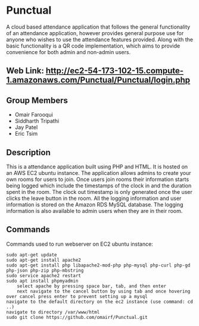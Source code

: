 # Punctual

A cloud based attendance application that follows the general functionality of an attendance application, however provides general purpose use for anyone who wishes to use the attendance features provided.  Along with the basic functionality is a QR code implementation, which aims to provide convenience for both admin and non-admin users.

## Web Link: http://ec2-54-173-102-15.compute-1.amazonaws.com/Punctual/Punctual/login.php

## Group Members
- Omair Farooqui
- Siddharth Tripathi
- Jay Patel
- Eric Tsim

## Description

This is a attendance application built using PHP and HTML. It is hosted on an AWS EC2 ubuntu instance. 
The application allows admins to create your own rooms for users to join. Once users join rooms their information starts being logged which include the timestamps of the clock in and the duration spent in the room. The clock out timestamp is only generated once the user clicks the leave button in the room. All the logging information and user information is stored on the Amazon RDS MySQL database. The logging information is also available to admin users when they are in their room. 

## Commands
Commands used to run webserver on EC2 ubuntu instance:
```
sudo apt-get update
sudo apt-get install apache2
sudo apt-get install php libapache2-mod-php php-mysql php-curl php-gd php-json php-zip php-mbstring
sudo service apache2 restart
sudo apt install phpmyadmin
    select apache by pressing space bar, tab, and then enter
    next navigate to the cancel button by using tab and once hovering over cancel press enter to prevent setting up a mysql
navigate to the default directory on the ec2 instance (use command: cd ..)
navigate to directory /var/www/html
sudo git clone https://github.com/omairf/Punctual.git
```
